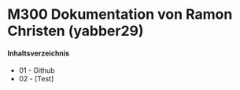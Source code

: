 M300 Dokumentation von Ramon Christen (yabber29)
==========================================================

#### Inhaltsverzeichnis
* 01 - Github
* 02 - [Test]